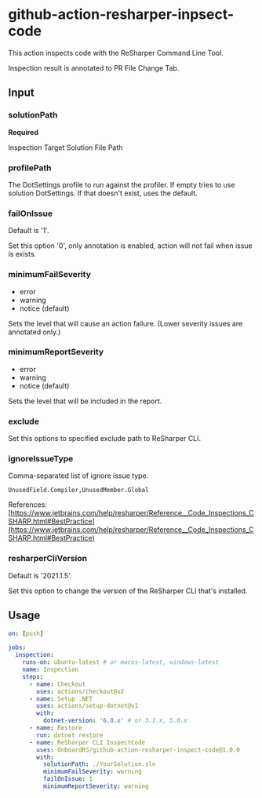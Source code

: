 # github-action-resharper-inpsect-code

This action inspects code with the ReSharper Command Line Tool.

Inspection result is annotated to PR File Change Tab.

## Input

### solutionPath

**Required**

Inspection Target Solution File Path

### profilePath

The DotSettings profile to run against the profiler. If empty tries to use solution DotSettings. If that doesn't exist, uses the default.

### failOnIssue

Default is '1'.

Set this option '0', only annotation is enabled, action will not fail when issue is exists.

### minimumFailSeverity

- error
- warning
- notice (default)

Sets the level that will cause an action failure. (Lower severity issues are annotated only.)
### minimumReportSeverity

- error
- warning
- notice (default)

Sets the level that will be included in the report.

### exclude

Set this options to specified exclude path to ReSharper CLI.

### ignoreIssueType

Comma-separated list of ignore issue type.

```text
UnusedField.Compiler,UnusedMember.Global
```

References:  
[https://www.jetbrains.com/help/resharper/Reference__Code_Inspections_CSHARP.html#BestPractice](https://www.jetbrains.com/help/resharper/Reference__Code_Inspections_CSHARP.html#BestPractice)

### resharperCliVersion

Default is '2021.1.5'.

Set this option to change the version of the ReSharper CLI that's installed.
## Usage

```yaml
on: [push]

jobs:
  inspection:
    runs-on: ubuntu-latest # or macos-latest, windows-latest
    name: Inspection
    steps:
      - name: Checkout
        uses: actions/checkout@v2
      - name: Setup .NET
        uses: actions/setup-dotnet@v1
        with:
          dotnet-version: '6.0.x' # or 3.1.x, 5.0.x
      - name: Restore
        run: dotnet restore
      - name: ReSharper CLI InspectCode
        uses: OnboardRS/github-action-resharper-inspect-code@1.0.0
        with:
          solutionPath: ./YourSolution.sln
          minimumFailSeverity: warning
          failOnIssue: 1
          minimumReportSeverity: warning
          
```